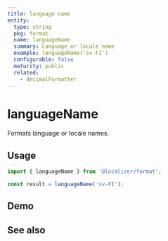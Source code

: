 ```yaml
---
title: language name
entity:
  type: string
  pkg: format
  name: languageName
  summary: Language or locale name
  example: languageName('sv-FI')
  configurable: false
  maturity: public
  related:
    - decimalFormatter
---
```


# languageName <Package name="format"/>

Formats language or locale names.

## Usage

```typescript twoslash
import { languageName } from '@localizer/format';

const result = languageName('sv-FI');
```

## Demo

<script setup>
  import { ref, computed } from 'vue';
  import { NFormItem } from 'naive-ui/es/form';
  import { NSelect } from 'naive-ui/es/select';
  import { countryName, languageName } from '@localizer/format';
  import { countries } from './country-name';
  import { languages } from './language-name';

  const country = ref('FI');
  const countryOptions = countries.map(it => ({label: `${it} - ${countryName(it).localize('en-US')}`, value: it}));

  const language = ref('sv');
  const languageOptions = languages.map(it => ({label: `${it} - ${languageName(it).localize('en-US')}`, value: it}));

    const value = computed(() => {
    if (!country.value) {
      return language.value;
    } else {
      return language.value + '-' + country.value;
    }
  })

</script>

<EntityDemo :args="[value]">
  <NFormItem label="Language">
    <NSelect filterable v-model:value="language" :options="languageOptions"/>
  </NFormItem>
  <NFormItem label="Country">
    <NSelect filterable v-model:value="country" :options="countryOptions" clearable/>
  </NFormItem>
</EntityDemo>

## See also

<Entities />

